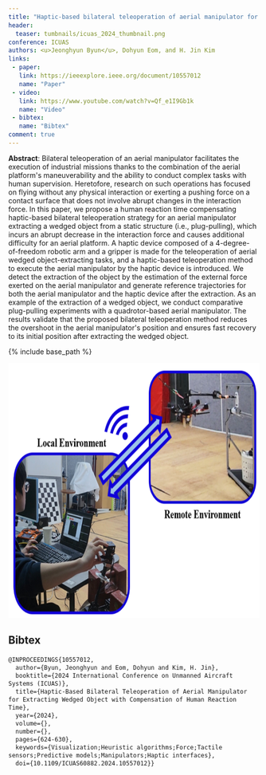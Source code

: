 ```yaml
---
title: "Haptic-based bilateral teleoperation of aerial manipulator for extracting wedged object with compensation of human reaction time"
header:
  teaser: tumbnails/icuas_2024_thumbnail.png
conference: ICUAS
authors: <u>Jeonghyun Byun</u>, Dohyun Eom, and H. Jin Kim
links:
 - paper:
   link: https://ieeexplore.ieee.org/document/10557012
   name: "Paper"
 - video:
   link: https://www.youtube.com/watch?v=Qf_e1I9Gb1k
   name: "Video"
 - bibtex: 
   name: "Bibtex"
comment: true
---
```


**Abstract**: Bilateral teleoperation of an aerial manipulator facilitates the execution of industrial missions thanks to the combination of the aerial platform's maneuverability and the ability to conduct complex tasks with human supervision. Heretofore, research on such operations has focused on flying without any physical interaction or exerting a pushing force on a contact surface that does not involve abrupt changes in the interaction force. In this paper, we propose a human reaction time compensating haptic-based bilateral teleoperation strategy for an aerial manipulator extracting a wedged object from a static structure (i.e., plug-pulling), which incurs an abrupt decrease in the interaction force and causes additional difficulty for an aerial platform. A haptic device composed of a 4-degree-of-freedom robotic arm and a gripper is made for the teleoperation of aerial wedged object-extracting tasks, and a haptic-based teleoperation method to execute the aerial manipulator by the haptic device is introduced. We detect the extraction of the object by the estimation of the external force exerted on the aerial manipulator and generate reference trajectories for both the aerial manipulator and the haptic device after the extraction. As an example of the extraction of a wedged object, we conduct comparative plug-pulling experiments with a quadrotor-based aerial manipulator. The results validate that the proposed bilateral teleoperation method reduces the overshoot in the aerial manipulator's position and ensures fast recovery to its initial position after extracting the wedged object.

{% include base_path %}

<center><img src="/images/tumbnails/icuas_2024_thumbnail.png" width="735" height="512"></center>


## Bibtex <a id="bibtex"></a>
```
@INPROCEEDINGS{10557012,
  author={Byun, Jeonghyun and Eom, Dohyun and Kim, H. Jin},
  booktitle={2024 International Conference on Unmanned Aircraft Systems (ICUAS)}, 
  title={Haptic-Based Bilateral Teleoperation of Aerial Manipulator for Extracting Wedged Object with Compensation of Human Reaction Time}, 
  year={2024},
  volume={},
  number={},
  pages={624-630},
  keywords={Visualization;Heuristic algorithms;Force;Tactile sensors;Predictive models;Manipulators;Haptic interfaces},
  doi={10.1109/ICUAS60882.2024.10557012}}
```
